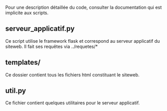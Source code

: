 Pour une description détaillée du code, consulter la documentation qui est implicite
aux scripts.

serveur_applicatif.py
---------------------
Ce script utilise le framework flask et correspond au serveur applicatif du siteweb.
Il fait ses requêtes via ../requetes/\*

templates/
----------
Ce dossier contient tous les fichiers html constituant le siteweb.

util.py
-------
Ce fichier contient quelques utilitaires pour le serveur applicatif.
